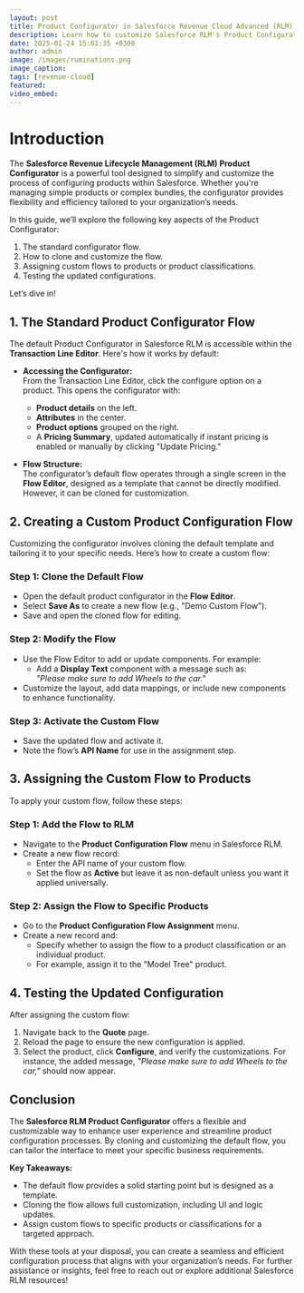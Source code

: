 ```yaml
---
layout: post
title: Product Configurator in Salesforce Revenue Cloud Advanced (RLM)
description: Learn how to customize Salesforce RLM's Product Configurator, from modifying flows to assigning them to products, for a tailored and efficient configuration process.
date: 2025-01-24 15:01:35 +0300
author: admin
image: /images/ruminations.png
image_caption: 
tags: [revenue-cloud]
featured:
video_embed: 
---
```

# Introduction

The **Salesforce Revenue Lifecycle Management (RLM) Product Configurator** is a powerful tool designed to simplify and customize the process of configuring products within Salesforce. Whether you're managing simple products or complex bundles, the configurator provides flexibility and efficiency tailored to your organization’s needs.

In this guide, we’ll explore the following key aspects of the Product Configurator:
1. The standard configurator flow.
2. How to clone and customize the flow.
3. Assigning custom flows to products or product classifications.
4. Testing the updated configurations.

Let’s dive in!

## 1. The Standard Product Configurator Flow

The default Product Configurator in Salesforce RLM is accessible within the **Transaction Line Editor**. Here's how it works by default:

- **Accessing the Configurator:**  
  From the Transaction Line Editor, click the configure option on a product. This opens the configurator with:
  - **Product details** on the left.
  - **Attributes** in the center.
  - **Product options** grouped on the right.
  - A **Pricing Summary**, updated automatically if instant pricing is enabled or manually by clicking "Update Pricing."

- **Flow Structure:**  
  The configurator’s default flow operates through a single screen in the **Flow Editor**, designed as a template that cannot be directly modified. However, it can be cloned for customization.

## 2. Creating a Custom Product Configuration Flow

Customizing the configurator involves cloning the default template and tailoring it to your specific needs. Here’s how to create a custom flow:

### Step 1: Clone the Default Flow
- Open the default product configurator in the **Flow Editor**.
- Select **Save As** to create a new flow (e.g., "Demo Custom Flow").
- Save and open the cloned flow for editing.

### Step 2: Modify the Flow
- Use the Flow Editor to add or update components. For example:
  - Add a **Display Text** component with a message such as:  
    *"Please make sure to add Wheels to the car."*
- Customize the layout, add data mappings, or include new components to enhance functionality.

### Step 3: Activate the Custom Flow
- Save the updated flow and activate it.
- Note the flow’s **API Name** for use in the assignment step.

## 3. Assigning the Custom Flow to Products

To apply your custom flow, follow these steps:

### Step 1: Add the Flow to RLM
- Navigate to the **Product Configuration Flow** menu in Salesforce RLM.
- Create a new flow record:
  - Enter the API name of your custom flow.
  - Set the flow as **Active** but leave it as non-default unless you want it applied universally.

### Step 2: Assign the Flow to Specific Products
- Go to the **Product Configuration Flow Assignment** menu.
- Create a new record and:
  - Specify whether to assign the flow to a product classification or an individual product.
  - For example, assign it to the "Model Tree" product.

## 4. Testing the Updated Configuration

After assigning the custom flow:
1. Navigate back to the **Quote** page.
2. Reload the page to ensure the new configuration is applied.
3. Select the product, click **Configure**, and verify the customizations. For instance, the added message, *"Please make sure to add Wheels to the car,"* should now appear.

## Conclusion

The **Salesforce RLM Product Configurator** offers a flexible and customizable way to enhance user experience and streamline product configuration processes. By cloning and customizing the default flow, you can tailor the interface to meet your specific business requirements.

**Key Takeaways:**
- The default flow provides a solid starting point but is designed as a template.
- Cloning the flow allows full customization, including UI and logic updates.
- Assign custom flows to specific products or classifications for a targeted approach.

With these tools at your disposal, you can create a seamless and efficient configuration process that aligns with your organization’s needs. For further assistance or insights, feel free to reach out or explore additional Salesforce RLM resources!
